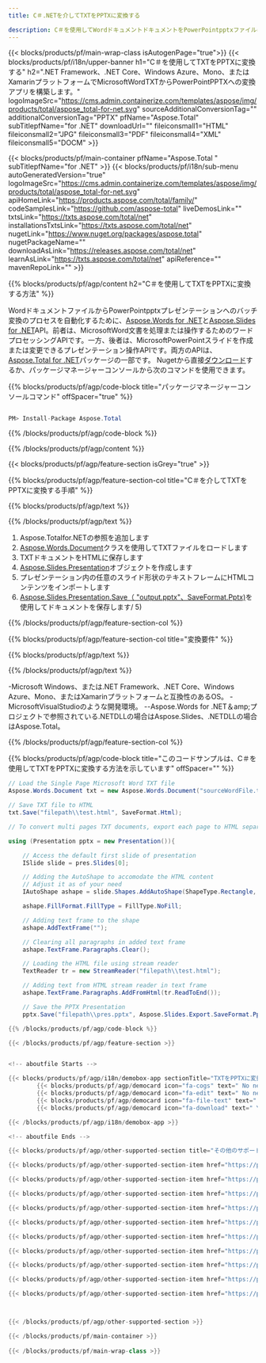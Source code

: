 ```yaml
---
title: C＃.NETを介してTXTをPPTXに変換する 

description: C＃を使用してWordドキュメントドキュメントをPowerPointpptxファイルに変換します。 ASP.NETまたは他の.NETアプリケーション内で複数のファイルを変換します。
---
```


{{< blocks/products/pf/main-wrap-class isAutogenPage="true">}}
{{< blocks/products/pf/i18n/upper-banner h1="C＃を使用してTXTをPPTXに変換する" h2=".NET Framework、.NET Core、Windows Azure、Mono、またはXamarinプラットフォームでMicrosoftWordTXTからPowerPointPPTXへの変換アプリを構築します。" logoImageSrc="https://cms.admin.containerize.com/templates/aspose/img/products/total/aspose_total-for-net.svg" sourceAdditionalConversionTag="" additionalConversionTag="PPTX" pfName="Aspose.Total" subTitlepfName="for .NET" downloadUrl="" fileiconsmall1="HTML" fileiconsmall2="JPG" fileiconsmall3="PDF" fileiconsmall4="XML" fileiconsmall5="DOCM" >}}

{{< blocks/products/pf/main-container pfName="Aspose.Total " subTitlepfName="for .NET" >}}
{{< blocks/products/pf/i18n/sub-menu autoGeneratedVersion="true" logoImageSrc="https://cms.admin.containerize.com/templates/aspose/img/products/total/aspose_total-for-net.svg" apiHomeLink="https://products.aspose.com/total/family/" codeSamplesLink="https://github.com/aspose-total" liveDemosLink="" txtsLink="https://txts.aspose.com/total/net" installationsTxtsLink="https://txts.aspose.com/total/net" nugetLink="https://www.nuget.org/packages/aspose.total" nugetPackageName="" downloadAsLink="https://releases.aspose.com/total/net" learnAsLink="https://txts.aspose.com/total/net" apiReference="" mavenRepoLink="" >}}

{{% blocks/products/pf/agp/content h2="C＃を使用してTXTをPPTXに変換する方法" %}}

WordドキュメントファイルからPowerPointpptxプレゼンテーションへのバッチ変換のプロセスを自動化するために、[Aspose.Words for .NET](https://products.aspose.com/words/net)と[Aspose.Slides for .NET](https://products.aspose.com/slides/net)API。前者は、MicrosoftWord文書を処理または操作するためのワードプロセッシングAPIです。一方、後者は、MicrosoftPowerPointスライドを作成または変更できるプレゼンテーション操作APIです。両方のAPIは、[Aspose.Total for .NET](https://products.aspose.com/total/net)パッケージの一部です。 Nugetから直接[ダウンロード](https://releases.aspose.com/)するか、パッケージマネージャーコンソールから次のコマンドを使用できます。

{{% blocks/products/pf/agp/code-block title="パッケージマネージャーコンソールコマンド" offSpacer="true" %}}

```cs

PM> Install-Package Aspose.Total

```

{{% /blocks/products/pf/agp/code-block %}}

{{% /blocks/products/pf/agp/content %}}

{{< blocks/products/pf/agp/feature-section isGrey="true" >}}

{{% blocks/products/pf/agp/feature-section-col title="C＃を介してTXTをPPTXに変換する手順" %}}

{{% blocks/products/pf/agp/text %}}

{{% /blocks/products/pf/agp/text %}}

1. Aspose.Totalfor.NETの参照を追加します
1. [Aspose.Words.Document](https://apireference.aspose.com/words/net/aspose.words/document)クラスを使用してTXTファイルをロードします
1. TXTドキュメントをHTMLに保存します
1. [Aspose.Slides.Presentation](https://apireference.aspose.com/slides/net/aspose.slides/presentation)オブジェクトを作成します
1. プレゼンテーション内の任意のスライド形状のテキストフレームにHTMLコンテンツをインポートします
1. [Aspose.Slides.Presentation.Save（ "output.pptx"、SaveFormat.Pptx)](https://apireference.aspose.com/slides/net/aspose.slides.presentation/save/methods)を使用してドキュメントを保存します/ 5)

{{% /blocks/products/pf/agp/feature-section-col %}}

{{% blocks/products/pf/agp/feature-section-col title="変換要件" %}}

{{% blocks/products/pf/agp/text %}}

{{% /blocks/products/pf/agp/text %}}

-Microsoft Windows、または.NET Framework、.NET Core、Windows Azure、Mono、またはXamarinプラットフォームと互換性のあるOS。
-MicrosoftVisualStudioのような開発環境。
--Aspose.Words for .NET＆amp;プロジェクトで参照されている.NETDLLの場合はAspose.Slides、.NETDLLの場合はAspose.Total。

{{% /blocks/products/pf/agp/feature-section-col %}}

{{% blocks/products/pf/agp/code-block title="このコードサンプルは、C＃を使用してTXTをPPTXに変換する方法を示しています" offSpacer="" %}}

```cs
// Load the Single Page Microsoft Word TXT file
Aspose.Words.Document txt = new Aspose.Words.Document("sourceWordFile.txt");

// Save TXT file to HTML 
txt.Save("filepath\\test.html", SaveFormat.Html);

// To convert multi pages TXT documents, export each page to HTML separately using Aspose.Words and then use the below code to convert to PPTX.

using (Presentation pptx = new Presentation()){

	// Access the default first slide of presentation
	ISlide slide = pres.Slides[0];

	// Adding the AutoShape to accomodate the HTML content 
	// Adjust it as of your need
	IAutoShape ashape = slide.Shapes.AddAutoShape(ShapeType.Rectangle, 10, 10, pres.SlideSize.Size.Width - 20, pres.SlideSize.Size.Height - 10);

	ashape.FillFormat.FillType = FillType.NoFill;

	// Adding text frame to the shape
	ashape.AddTextFrame("");

	// Clearing all paragraphs in added text frame
	ashape.TextFrame.Paragraphs.Clear();

	// Loading the HTML file using stream reader
	TextReader tr = new StreamReader("filepath\\test.html");

	// Adding text from HTML stream reader in text frame
	ashape.TextFrame.Paragraphs.AddFromHtml(tr.ReadToEnd());

	// Save the PPTX Presentation
	pptx.Save("filepath\\pres.pptx", Aspose.Slides.Export.SaveFormat.Pptx);

{{% /blocks/products/pf/agp/code-block %}}

{{< /blocks/products/pf/agp/feature-section >}}


<!-- aboutfile Starts -->

{{< blocks/products/pf/agp/i18n/demobox-app sectionTitle="TXTをPPTXに変換する無料アプリ" sectionDescription="" >}}
        {{< blocks/products/pf/agp/democard icon="fa-cogs" text=" No need to download or setup anything." >}}
        {{< blocks/products/pf/agp/democard icon="fa-edit" text=" No need to write any code." >}}
        {{< blocks/products/pf/agp/democard icon="fa-file-text" text=" Just upload your DOCM file and hit the \"Convert\" button." >}}
        {{< blocks/products/pf/agp/democard icon="fa-download" text=" You will instantly get the download link for resultant PPTX file." >}}

{{< /blocks/products/pf/agp/i18n/demobox-app >}}

<!-- aboutfile Ends -->

{{< blocks/products/pf/agp/other-supported-section title="その他のサポートされている変換" subTitle="" >}}

{{< blocks/products/pf/agp/other-supported-section-item href="https://products.aspose.com/total/ja/net/conversion/txt-to-ppt/" name="TXT に PPT" description="" >}}

{{< blocks/products/pf/agp/other-supported-section-item href="https://products.aspose.com/total/ja/net/conversion/txt-to-pptx/" name="TXT に PPTX" description="" >}}

{{< blocks/products/pf/agp/other-supported-section-item href="https://products.aspose.com/total/ja/net/conversion/txt-to-pps/" name="TXT に PPS" description="" >}}

{{< blocks/products/pf/agp/other-supported-section-item href="https://products.aspose.com/total/ja/net/conversion/txt-to-pot/" name="TXT に POT" description="" >}}

{{< blocks/products/pf/agp/other-supported-section-item href="https://products.aspose.com/total/ja/net/conversion/txt-to-ppsx/" name="TXT に PPSX" description="" >}}

{{< blocks/products/pf/agp/other-supported-section-item href="https://products.aspose.com/total/ja/net/conversion/txt-to-pptm/" name="TXT に PPTM" description="" >}}

{{< blocks/products/pf/agp/other-supported-section-item href="https://products.aspose.com/total/ja/net/conversion/txt-to-ppsm/" name="TXT に PPSM" description="" >}}

{{< blocks/products/pf/agp/other-supported-section-item href="https://products.aspose.com/total/ja/net/conversion/txt-to-potx/" name="TXT に POTX" description="" >}}

{{< blocks/products/pf/agp/other-supported-section-item href="https://products.aspose.com/total/ja/net/conversion/txt-to-potm/" name="TXT に POTM" description="" >}}

{{< blocks/products/pf/agp/other-supported-section-item href="https://products.aspose.com/total/ja/net/conversion/txt-to-pptx/" name="TXT に PPTX" description="" >}}



{{< /blocks/products/pf/agp/other-supported-section >}}

{{< /blocks/products/pf/main-container >}}
    
{{< /blocks/products/pf/main-wrap-class >}}